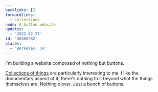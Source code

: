 ```yaml
---
backlinks: []
forwardlinks:
  - collections
node: A button website
updates:
  - '2022-02-27'
id: '88880982'
places:
  - 'Berkeley, CA'
---
```

I'm building a website composed of nothing but buttons. 

[Collections of things](collections.md) are particularly interesting to me. I like the documentary aspect of it; there's nothing to it beyond what the things themselves are. Nothing clever. Just a bunch of buttons.
